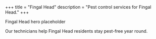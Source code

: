 +++
title = "Fingal Head"
description = "Pest control services for Fingal Head."
+++

<div class="hero">Fingal Head hero placeholder</div>

Our technicians help Fingal Head residents stay pest-free year round.

<div class="placeholder-box"></div>
